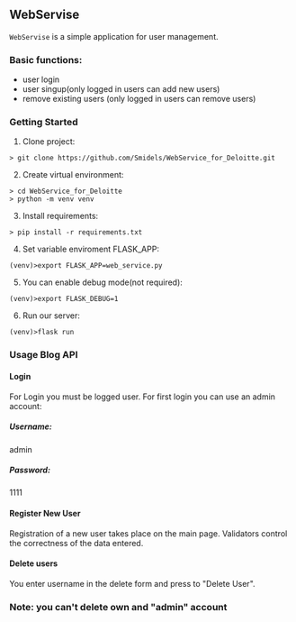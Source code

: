 ## WebServise

``WebServise`` is a simple application for user management.


### Basic functions:
* user login
* user singup(only logged in users can add new users)
* remove existing users (only logged in users can remove users)

### Getting Started

1. Clone project:
```
> git clone https://github.com/Smidels/WebService_for_Deloitte.git
```
2. Create virtual environment:
```
> cd WebService_for_Deloitte
> python -m venv venv
```
3. Install requirements:
```
> pip install -r requirements.txt
```
4. Set variable enviroment FLASK_APP:
```
(venv)>export FLASK_APP=web_service.py
```
5. You can enable debug mode(not required):
```
(venv)>export FLASK_DEBUG=1
```
6. Run our server:
```
(venv)>flask run
```


### Usage Blog API


#### Login

For Login you must be logged user. For first login you can use an admin account:

##### Username:
admin

##### Password: 
1111

#### Register New User

Registration of a new user takes place on the main page. Validators control the correctness of the data entered.

#### Delete users

You enter username in the delete form and press to "Delete User".
### Note: you can't delete own and "admin" account